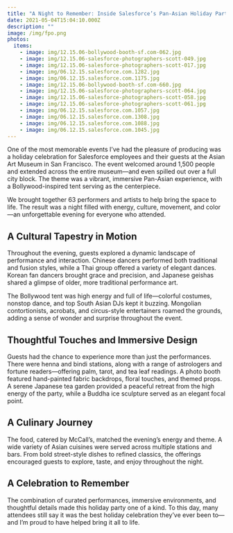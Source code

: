 ```yaml
---
title: "A Night to Remember: Inside Salesforce’s Pan-Asian Holiday Party"
date: 2021-05-04T15:04:10.000Z
description: ""
image: /img/fpo.png
photos:
  items:
    - image: img/12.15.06-bollywood-booth-sf.com-062.jpg
    - image: img/12.15.06-salesforce-photographers-scott-049.jpg
    - image: img/12.15.06-salesforce-photographers-scott-017.jpg
    - image: img/06.12.15.salesforce.com.1282.jpg
    - image: img/06.12.15.salesforce.com.1175.jpg
    - image: img/12.15.06-bollywood-booth-sf.com-660.jpg
    - image: img/12.15.06-salesforce-photographers-scott-064.jpg
    - image: img/12.15.06-salesforce-photographers-scott-058.jpg
    - image: img/12.15.06-salesforce-photographers-scott-061.jpg
    - image: img/06.12.15.salesforce.com.1057.jpg
    - image: img/06.12.15.salesforce.com.1308.jpg
    - image: img/06.12.15.salesforce.com.1088.jpg
    - image: img/06.12.15.salesforce.com.1045.jpg
---
```

One of the most memorable events I’ve had the pleasure of producing was a holiday celebration for Salesforce employees and their guests at the Asian Art Museum in San Francisco. The event welcomed around 1,500 people and extended across the entire museum—and even spilled out over a full city block. The theme was a vibrant, immersive Pan-Asian experience, with a Bollywood-inspired tent serving as the centerpiece.

We brought together 63 performers and artists to help bring the space to life. The result was a night filled with energy, culture, movement, and color—an unforgettable evening for everyone who attended.

## A Cultural Tapestry in Motion

Throughout the evening, guests explored a dynamic landscape of performance and interaction. Chinese dancers performed both traditional and fusion styles, while a Thai group offered a variety of elegant dances. Korean fan dancers brought grace and precision, and Japanese geishas shared a glimpse of older, more traditional performance art.

The Bollywood tent was high energy and full of life—colorful costumes, nonstop dance, and top South Asian DJs kept it buzzing. Mongolian contortionists, acrobats, and circus-style entertainers roamed the grounds, adding a sense of wonder and surprise throughout the event.

## Thoughtful Touches and Immersive Design

Guests had the chance to experience more than just the performances. There were henna and bindi stations, along with a range of astrologers and fortune readers—offering palm, tarot, and tea leaf readings. A photo booth featured hand-painted fabric backdrops, floral touches, and themed props. A serene Japanese tea garden provided a peaceful retreat from the high energy of the party, while a Buddha ice sculpture served as an elegant focal point.

## A Culinary Journey

The food, catered by McCall’s, matched the evening’s energy and theme. A wide variety of Asian cuisines were served across multiple stations and bars. From bold street-style dishes to refined classics, the offerings encouraged guests to explore, taste, and enjoy throughout the night.

## A Celebration to Remember

The combination of curated performances, immersive environments, and thoughtful details made this holiday party one of a kind. To this day, many attendees still say it was the best holiday celebration they’ve ever been to—and I’m proud to have helped bring it all to life.